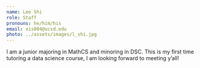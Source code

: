 ```yaml
---
name: Leo Shi
role: Staff
pronouns: he/him/his
email: xis004@ucsd.edu
photo: ../assets/images/l_shi.jpg
---
```

I am a junior majoring in MathCS and minoring in DSC. This is my first time tutoring a data science course, I am looking forward to meeting y’all!
